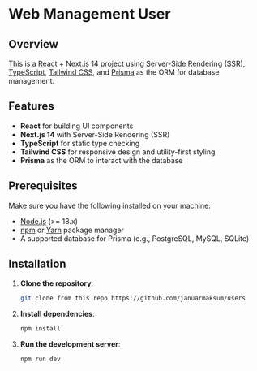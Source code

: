# Web Management User

## Overview
This is a [React](https://reactjs.org/) + [Next.js 14](https://nextjs.org/) project using Server-Side Rendering (SSR), [TypeScript](https://www.typescriptlang.org/), [Tailwind CSS](https://tailwindcss.com/), and [Prisma](https://www.prisma.io/) as the ORM for database management.

## Features
- **React** for building UI components
- **Next.js 14** with Server-Side Rendering (SSR)
- **TypeScript** for static type checking
- **Tailwind CSS** for responsive design and utility-first styling
- **Prisma** as the ORM to interact with the database

## Prerequisites
Make sure you have the following installed on your machine:
- [Node.js](https://nodejs.org/en/) (>= 18.x)
- [npm](https://www.npmjs.com/) or [Yarn](https://yarnpkg.com/) package manager
- A supported database for Prisma (e.g., PostgreSQL, MySQL, SQLite)

## Installation

1. **Clone the repository**:
   ```bash
   git clone from this repo https://github.com/januarmaksum/users
   ```

2. **Install dependencies**:
   ```bash
   npm install
   ```

3. **Run the development server**:
   ```bash
   npm run dev
   ```